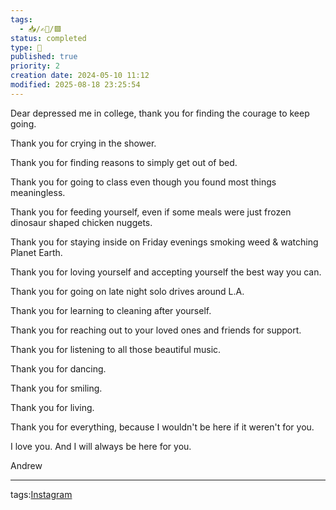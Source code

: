 ```yaml
---
tags:
  - 📥️/✍🏻/🟩
status: completed
type: 📸
published: true
priority: 2
creation date: 2024-05-10 11:12
modified: 2025-08-18 23:25:54
---
```

Dear depressed me in college, thank you for finding the courage to keep going.

Thank you for crying in the shower.

Thank you for finding reasons to simply get out of bed.

Thank you for going to class even though you found most things meaningless.

Thank you for feeding yourself, even if some meals were just frozen dinosaur shaped chicken nuggets.

Thank you for staying inside on Friday evenings smoking weed & watching Planet Earth.

Thank you for loving yourself and accepting yourself the best way you can.

Thank you for going on late night solo drives around L.A.

Thank you for learning to cleaning after yourself.

Thank you for reaching out to your loved ones and friends for support.

Thank you for listening to all those beautiful music.

Thank you for dancing.

Thank you for smiling.

Thank you for living. 

Thank you for everything, because I wouldn't be here if it weren't for you. 

I love you. And I will always be here for you.

Andrew






---
tags:[Instagram](instagram)